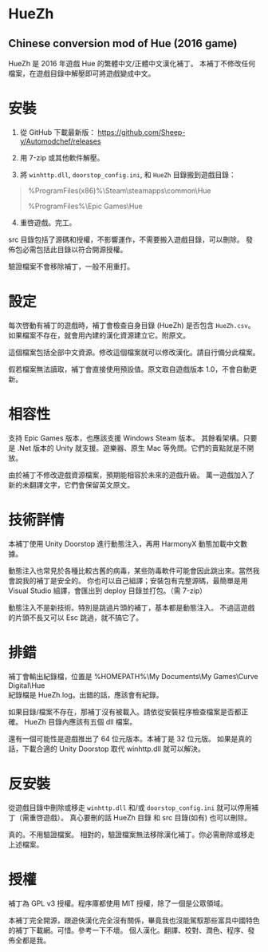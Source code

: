 # HueZh #
## Chinese conversion mod of Hue (2016 game) ##

HueZh 是 2016 年遊戲 Hue 的繁體中文/正體中文漢化補丁。
本補丁不修改任何檔案，在遊戲目錄中解壓即可將遊戲變成中文。


# 安裝 #

1. 從 GitHub 下載最新版：
https://github.com/Sheep-y/Automodchef/releases

2. 用 7-zip 或其他軟件解壓。

3. 將 `winhttp.dll`, `doorstop_config.ini`, 和 `HueZh` 目錄搬到遊戲目錄：

> %ProgramFiles(x86)%\Steam\steamapps\common\Hue
> 
> %ProgramFiles%\Epic Games\Hue

4. 重啓遊戲。完工。

src 目錄包括了源碼和授權，不影響運作，不需要搬入遊戲目錄，可以刪除。
發佈包必需包括此目錄以符合開源授權。

驗證檔案不會移除補丁，一般不用重打。


# 設定 #

每次啓動有補丁的遊戲時，補丁會檢查自身目錄 (HueZh) 是否包含 `HueZh.csv`。
如果檔案不存在，就會用內建的漢化資源建立它。附原文。

這個檔案包括全部中文資源。修改這個檔案就可以修改漢化。請自行備分此檔案。

假若檔案無法讀取，補丁會直接使用預設值。原文取自遊戲版本 1.0，不會自動更新。


# 相容性 #

支持 Epic Games 版本，也應該支援 Windows Steam 版本。
其餘看架構。只要是 .Net 版本的 Unity 就支援。遊樂器、原生 Mac 等免問。它們的賣點就是不開放。

由於補丁不修改遊戲資源檔案，預期能相容於未來的遊戲升級。
萬一遊戲加入了新的未翻譯文字，它們會保留英文原文。


# 技術詳情 #

本補丁使用 Unity Doorstop 進行動態注入，再用 HarmonyX 動態加載中文數據。

動態注入也常見於各種比較古舊的病毒，某些防毒軟件可能會因此跳出來。當然我會說我的補丁是安全的。
你也可以自己組譯；安裝包有完整源碼，最簡單是用 Visual Studio 組譯，會匯出到 deploy 目錄並打包。（需 7-zip）

動態注入不是新技術。特別是跳過片頭的補丁，基本都是動態注入。
不過這遊戲的片頭不長又可以 Esc 跳過，就不搞它了。


# 排錯 #

補丁會輸出紀錄檔，位置是 %HOMEPATH%\My Documents\My Games\Curve Digital\Hue\
紀錄檔是 HueZh.log。出錯的話，應該會有紀錄。

如果目錄/檔案不存在，那補丁沒有被載入。請依從安裝程序檢查檔案是否都正確。
HueZh 目錄內應該有五個 dll 檔案。

還有一個可能性是遊戲推出了 64 位元版本。本補丁是 32 位元版。
如果是真的話，下載合適的 Unity Doorstop 取代 winhttp.dll 就可以解決。


# 反安裝 #

從遊戲目錄中刪除或移走 `winhttp.dll` 和/或 `doorstop_config.ini` 就可以停用補丁（需重啓遊戲）。
真心要刪的話 HueZh 目錄 和 src 目錄(如有) 也可以刪除。

真的。不用驗證檔案。
相對的，驗證檔案無法移除漢化補丁。你必需刪除或移走上述檔案。


# 授權 #

補丁為 GPL v3 授權。程序庫都使用 MIT 授權，除了一個是公眾領域。

本補丁完全開源，跟遊俠漢化完全沒有關係，畢竟我也沒能駕馭那些富具中國特色的補丁下載網。可惜。參考一下不壞。
個人漢化。翻譯、校對、潤色、程序、發佈全都是我。